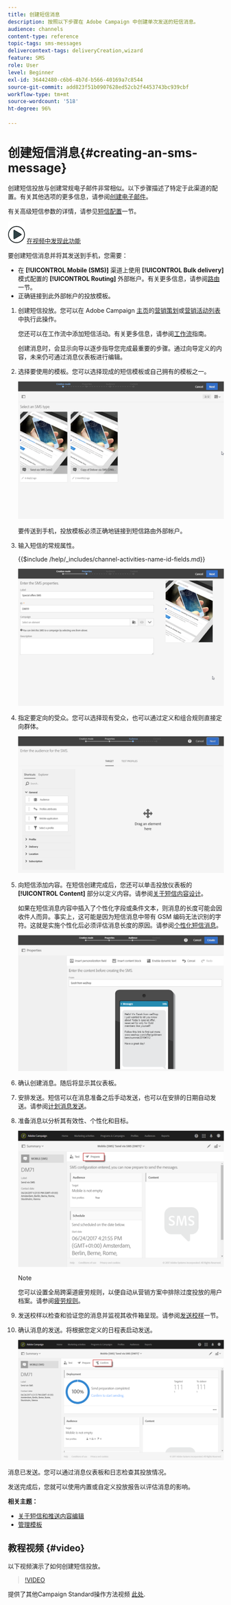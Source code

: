 ```yaml
---
title: 创建短信消息
description: 按照以下步骤在 Adobe Campaign 中创建单次发送的短信消息。
audience: channels
content-type: reference
topic-tags: sms-messages
delivercontext-tags: deliveryCreation,wizard
feature: SMS
role: User
level: Beginner
exl-id: 36442480-c6b6-4b7d-b566-40169a7c8544
source-git-commit: add823f51b0907628ed52cb2f4453743bc939cbf
workflow-type: tm+mt
source-wordcount: '518'
ht-degree: 96%

---
```


# 创建短信消息{#creating-an-sms-message}

创建短信投放与创建常规电子邮件非常相似。以下步骤描述了特定于此渠道的配置。有关其他选项的更多信息，请参阅[创建电子邮件](../../channels/using/creating-an-email.md)。

有关高级短信参数的详情，请参见[短信配置](../../administration/using/configuring-sms-channel.md)一节。

![](assets/do-not-localize/how-to-video.png) [在视频中发现此功能](#video)

要创建短信消息并将其发送到手机，您需要：

* 在 **[!UICONTROL Mobile (SMS)]** 渠道上使用 **[!UICONTROL Bulk delivery]** 模式配置的 **[!UICONTROL Routing]** 外部帐户。有关更多信息，请参阅[路由](../../administration/using/configuring-sms-channel.md#defining-an-sms-routing)一节。
* 正确链接到此外部帐户的投放模板。

1. 创建短信投放。您可以在 Adobe Campaign [主页](../../start/using/interface-description.md#home-page)的[营销策划](../../start/using/marketing-activities.md#creating-a-marketing-activity)或[营销活动列表](../../start/using/programs-and-campaigns.md#creating-a-campaign)中执行此操作。

   您还可以在工作流中添加短信活动。有关更多信息，请参阅[工作流](../../automating/using/sms-delivery.md)指南。

   创建消息时，会显示向导以逐步指导您完成最重要的步骤。通过向导定义的内容，未来仍可通过消息仪表板进行编辑。

1. 选择要使用的模板。您可以选择现成的短信模板或自己拥有的模板之一。

   ![](assets/sms_creation_1.png)

   要传送到手机，投放模板必须正确地链接到短信路由外部帐户。

1. 输入短信的常规属性。

   {{$include /help/_includes/channel-activities-name-id-fields.md}}

   ![](assets/sms_creation_2.png)

1. 指定要定向的受众。您可以选择现有受众，也可以通过定义和组合规则直接定向群体。

   ![](assets/sms_creation_3.png)

1. 向短信添加内容。在短信创建完成后，您还可以单击投放仪表板的 **[!UICONTROL Content]** 部分以定义内容。请参阅[关于短信内容设计](../../channels/using/about-sms-and-push-content-design.md)。

   如果在短信消息内容中插入了个性化字段或条件文本，则消息的长度可能会因收件人而异。事实上，这可能是因为短信消息中带有 GSM 编码无法识别的字符。这就是实施个性化后必须评估消息长度的原因。请参阅[个性化短信消息](../../channels/using/personalizing-sms-messages.md)。

   ![](assets/sms_creation_4.png)

1. 确认创建消息。随后将显示其仪表板。
1. 安排发送。短信可以在消息准备之后手动发送，也可以在安排的日期自动发送。请参阅[计划消息发送](../../sending/using/about-scheduling-messages.md)。
1. 准备消息以分析其有效性、个性化和目标。

   ![](assets/sms_creation_6.png)

   >[!NOTE]
   >
   >您可以设置全局跨渠道疲劳规则，以便自动从营销方案中排除过度投放的用户档案。请参阅[疲劳规则](../../sending/using/fatigue-rules.md)。

1. 发送校样以检查和验证您的消息并监视其收件箱呈现。请参阅[发送校样](../../sending/using/sending-proofs.md)一节。
1. 确认消息的发送。将根据您定义的日程表启动发送。

   ![](assets/sms_creation_7.png)

消息已发送。您可以通过消息仪表板和日志检查其投放情况。

发送完成后，您就可以使用内置或自定义投放报告以评估消息的影响。

**相关主题：**

* [关于短信和推送内容编辑](../../channels/using/about-sms-and-push-content-design.md)
* [管理模板](../../start/using/marketing-activity-templates.md)

## 教程视频 {#video}

以下视频演示了如何创建短信投放。

>[!VIDEO](https://video.tv.adobe.com/v/25265/?quality=12)

提供了其他Campaign Standard操作方法视频 [此处](https://experienceleague.adobe.com/docs/campaign-standard-learn/tutorials/overview.html?lang=zh-Hans).

